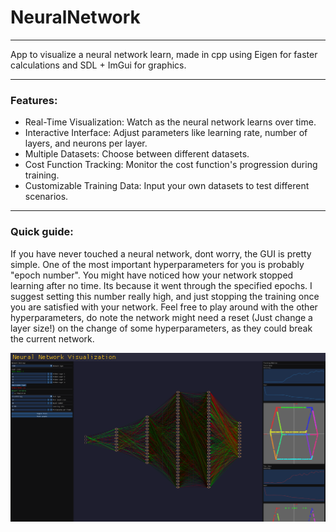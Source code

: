 # NeuralNetwork

---

App to visualize a neural network learn, made in cpp using Eigen for faster calculations and SDL + ImGui for graphics.

---

### Features:

- Real-Time Visualization: Watch as the neural network learns over time.
- Interactive Interface: Adjust parameters like learning rate, number of layers, and neurons per layer.
- Multiple Datasets: Choose between different datasets.
- Cost Function Tracking: Monitor the cost function's progression during training.
- Customizable Training Data: Input your own datasets to test different scenarios.

---

### Quick guide:

If you have never touched a neural network, dont worry, the GUI is pretty simple. One of the most important hyperparameters for you is probably "epoch number". You might
have noticed how your network stopped learning after no time. Its because it went through the specified epochs. I suggest setting this number really high, and just stopping
the training once you are satisfied with your network. Feel free to play around with the other hyperparameters, do note the network might need a reset (Just change a layer size!)
on the change of some hyperparameters, as they could break the current network.

![Example](assets/example.png)
